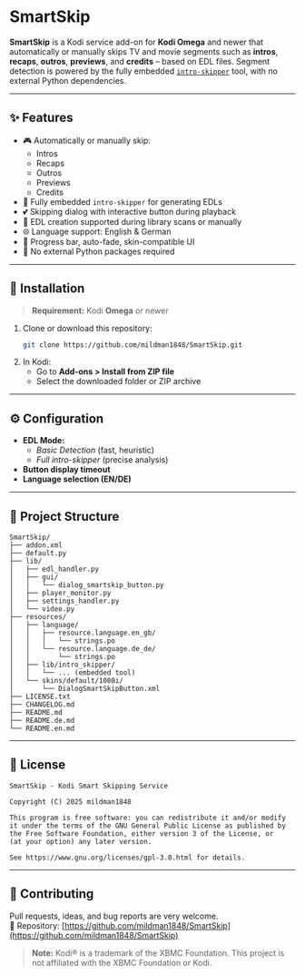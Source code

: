 # SmartSkip

**SmartSkip** is a Kodi service add-on for **Kodi Omega** and newer that automatically or manually skips TV and movie segments such as **intros**, **recaps**, **outros**, **previews**, and **credits** – based on EDL files. Segment detection is powered by the fully embedded [`intro-skipper`](https://github.com/mildman1848/intro-skipper) tool, with no external Python dependencies.

---

## ✨ Features

- 🎮 Automatically or manually skip:
  - Intros
  - Recaps
  - Outros
  - Previews
  - Credits
- 🧠 Fully embedded `intro-skipper` for generating EDLs
- 💕 Skipping dialog with interactive button during playback
- 📁 EDL creation supported during library scans or manually
- 🌐 Language support: English & German
- 🎨 Progress bar, auto-fade, skin-compatible UI
- 🧹 No external Python packages required

---

## 🔧 Installation

> **Requirement:** Kodi **Omega** or newer

1. Clone or download this repository:
   ```bash
   git clone https://github.com/mildman1848/SmartSkip.git
   ```
2. In Kodi:
   - Go to **Add-ons > Install from ZIP file**
   - Select the downloaded folder or ZIP archive

---

## ⚙️ Configuration

- **EDL Mode:**
  - *Basic Detection* (fast, heuristic)
  - *Full intro-skipper* (precise analysis)
- **Button display timeout**
- **Language selection (EN/DE)**

---

## 📁 Project Structure

```
SmartSkip/
├── addon.xml
├── default.py
├── lib/
│   ├── edl_handler.py
│   ├── gui/
│   │   └── dialog_smartskip_button.py
│   ├── player_monitor.py
│   ├── settings_handler.py
│   └── video.py
├── resources/
│   ├── language/
│   │   ├── resource.language.en_gb/
│   │   │   └── strings.po
│   │   └── resource.language.de_de/
│   │       └── strings.po
│   ├── lib/intro_skipper/
│   │   └── ... (embedded tool)
│   └── skins/default/1080i/
│       └── DialogSmartSkipButton.xml
├── LICENSE.txt
├── CHANGELOG.md
├── README.md
├── README.de.md
└── README.en.md
```

---

## 📜 License

```
SmartSkip - Kodi Smart Skipping Service

Copyright (C) 2025 mildman1848

This program is free software: you can redistribute it and/or modify
it under the terms of the GNU General Public License as published by
the Free Software Foundation, either version 3 of the License, or
(at your option) any later version.

See https://www.gnu.org/licenses/gpl-3.0.html for details.
```

---

## 🤝 Contributing

Pull requests, ideas, and bug reports are very welcome.\
📁 Repository: [https://github.com/mildman1848/SmartSkip](https://github.com/mildman1848/SmartSkip)

> **Note:** Kodi® is a trademark of the XBMC Foundation. This project is not affiliated with the XBMC Foundation or Kodi.
